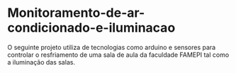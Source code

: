 # Monitoramento-de-ar-condicionado-e-iluminacao
O seguinte projeto utiliza de tecnologias como arduino e sensores para controlar o resfriamento de uma sala de aula da faculdade FAMEPI tal como a iluminação das salas.
